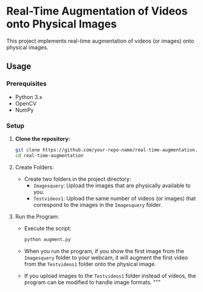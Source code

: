 # Real-Time Augmentation of Videos onto Physical Images

This project implements real-time augmentation of videos (or images) onto physical images.

## Usage

### Prerequisites

- Python 3.x
- OpenCV
- NumPy

### Setup

1. **Clone the repository:**
    ```bash
    git clone https://github.com/your-repo-name/real-time-augmentation.git
    cd real-time-augmentation
    ```


2. Create Folders:

    - Create two folders in the project directory:
        - `Imagesquery`: Upload the images that are physically available to you.
        - `Testvideos1`: Upload the same number of videos (or images) that correspond to the images in the `Imagesquery` folder.

3. Run the Program:

    - Execute the script:
        ```bash
        python augment.py
        ```

    - When you run the program, if you show the first image from the `Imagesquery` folder to your webcam, it will augment the first video from the `Testvideos1` folder onto the physical image.

    - If you upload images to the `Testvideos1` folder instead of videos, the program can be modified to handle image formats.
    """
